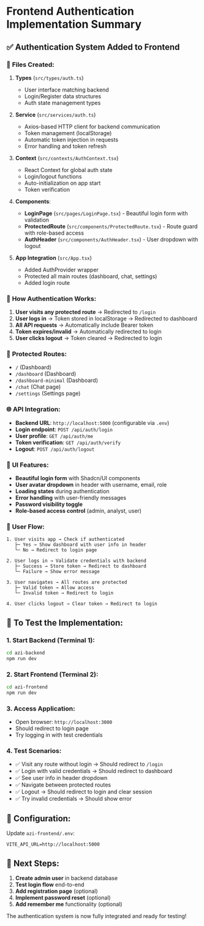 # Frontend Authentication Implementation Summary

## ✅ **Authentication System Added to Frontend**

### 🔧 **Files Created:**

1. **Types** (`src/types/auth.ts`)
   - User interface matching backend
   - Login/Register data structures
   - Auth state management types

2. **Service** (`src/services/auth.ts`)
   - Axios-based HTTP client for backend communication
   - Token management (localStorage)
   - Automatic token injection in requests
   - Error handling and token refresh

3. **Context** (`src/contexts/AuthContext.tsx`)
   - React Context for global auth state
   - Login/logout functions
   - Auto-initialization on app start
   - Token verification

4. **Components**:
   - **LoginPage** (`src/pages/LoginPage.tsx`) - Beautiful login form with validation
   - **ProtectedRoute** (`src/components/ProtectedRoute.tsx`) - Route guard with role-based access
   - **AuthHeader** (`src/components/AuthHeader.tsx`) - User dropdown with logout

5. **App Integration** (`src/App.tsx`)
   - Added AuthProvider wrapper
   - Protected all main routes (dashboard, chat, settings)
   - Added login route

### 🔐 **How Authentication Works:**

1. **User visits any protected route** → Redirected to `/login`
2. **User logs in** → Token stored in localStorage → Redirected to dashboard
3. **All API requests** → Automatically include Bearer token
4. **Token expires/invalid** → Automatically redirected to login
5. **User clicks logout** → Token cleared → Redirected to login

### 🎯 **Protected Routes:**
- `/` (Dashboard)
- `/dashboard` (Dashboard)
- `/dashboard-minimal` (Dashboard)
- `/chat` (Chat page)
- `/settings` (Settings page)

### 🌐 **API Integration:**
- **Backend URL**: `http://localhost:5000` (configurable via `.env`)
- **Login endpoint**: `POST /api/auth/login`
- **User profile**: `GET /api/auth/me`
- **Token verification**: `GET /api/auth/verify`
- **Logout**: `POST /api/auth/logout`

### 🎨 **UI Features:**
- **Beautiful login form** with Shadcn/UI components
- **User avatar dropdown** in header with username, email, role
- **Loading states** during authentication
- **Error handling** with user-friendly messages
- **Password visibility toggle**
- **Role-based access control** (admin, analyst, user)

### 🔄 **User Flow:**

```
1. User visits app → Check if authenticated
   ├─ Yes → Show dashboard with user info in header
   └─ No → Redirect to login page

2. User logs in → Validate credentials with backend
   ├─ Success → Store token → Redirect to dashboard
   └─ Failure → Show error message

3. User navigates → All routes are protected
   ├─ Valid token → Allow access
   └─ Invalid token → Redirect to login

4. User clicks logout → Clear token → Redirect to login
```

## 🚀 **To Test the Implementation:**

### 1. Start Backend (Terminal 1):
```bash
cd azi-backend
npm run dev
```

### 2. Start Frontend (Terminal 2):
```bash
cd azi-frontend  
npm run dev
```

### 3. Access Application:
- Open browser: `http://localhost:3000`
- Should redirect to login page
- Try logging in with test credentials

### 4. Test Scenarios:
- ✅ Visit any route without login → Should redirect to `/login`
- ✅ Login with valid credentials → Should redirect to dashboard
- ✅ See user info in header dropdown
- ✅ Navigate between protected routes
- ✅ Logout → Should redirect to login and clear session
- ✅ Try invalid credentials → Should show error

## 🔧 **Configuration:**

Update `azi-frontend/.env`:
```env
VITE_API_URL=http://localhost:5000
```

## 🎯 **Next Steps:**

1. **Create admin user** in backend database
2. **Test login flow** end-to-end
3. **Add registration page** (optional)
4. **Implement password reset** (optional)
5. **Add remember me** functionality (optional)

The authentication system is now fully integrated and ready for testing!
